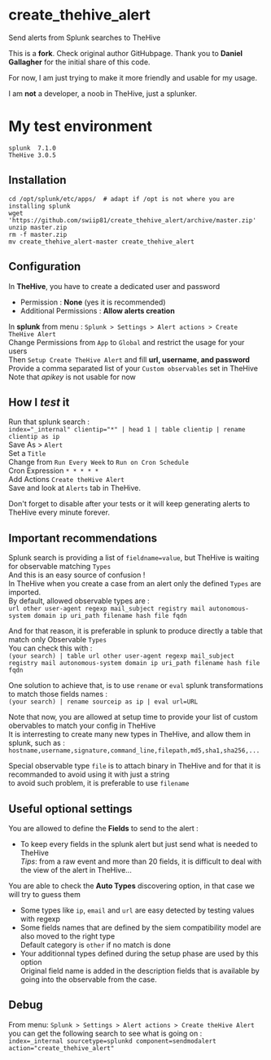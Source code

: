 # create_thehive_alert
Send alerts from Splunk searches to TheHive


This is a **fork**. Check original author GitHubpage.
Thank you to **Daniel Gallagher** for the initial share of this code.

For now, I am just trying to make it more friendly and usable for my usage.

I am **not** a developer, a noob in TheHive, just a splunker.


# My test environment 
 ```
splunk  7.1.0
TheHive 3.0.5
 ```

## Installation
```
cd /opt/splunk/etc/apps/  # adapt if /opt is not where you are installing splunk
wget 'https://github.com/swiip81/create_thehive_alert/archive/master.zip'
unzip master.zip 
rm -f master.zip
mv create_thehive_alert-master create_thehive_alert
```
## Configuration  

In **TheHive**, you have to create a dedicated user and password  
 - Permission : **None**  (yes it is recommended)  
 - Additional Permissions : **Allow alerts creation**  

In **splunk** from menu : `Splunk > Settings > Alert actions > Create TheHive Alert`  
Change Permissions from `App` to `Global` and restrict the usage for your users  
Then `Setup Create TheHive Alert` and fill **url, username, and password**  
Provide a comma separated list of your `Custom observables` set in TheHive  
Note that _apikey_ is not usable for now  
  
## How I _test_ it  

Run that splunk search :  
`index="_internal" clientip="*" | head 1 | table clientip | rename clientip as ip`  
Save As	> `Alert`  
Set a `Title`  
Change from `Run Every Week` to `Run on Cron Schedule`  
Cron Expression `* * * * *`  
Add Actions `Create theHive Alert`  
Save and look at `Alerts` tab in TheHive.  

Don't forget to disable after your tests or it will keep generating alerts to TheHive every minute forever.

## Important recommendations

Splunk search is providing a list of `fieldname=value`, but TheHive is waiting for observable matching `Types`  
And this is an easy source of confusion !  
In TheHive when you create a case from an alert only the defined `Types` are imported.  
By default, allowed observable types are :  
`url other user-agent regexp mail_subject registry mail autonomous-system domain ip uri_path filename hash file fqdn`  

And for that reason, it is preferable in splunk to produce directly a table that match only Observable `Types`  
You can check this with :  
`(your search) | table url other user-agent regexp mail_subject registry mail autonomous-system domain ip uri_path filename hash file fqdn`

One solution to achieve that, is to use `rename` or `eval` splunk transformations to match those fields names :  
`(your search) | rename sourceip as ip | eval url=URL`  

Note that now, you are allowed at setup time to provide your list of custom obervables to match your config in TheHive  
It is interresting to create many new types in TheHive, and allow them in splunk, such as :  
`hostname,username,signature,command_line,filepath,md5,sha1,sha256,...`  

Special observable type `file` is to attach binary in TheHive and for that it is recommanded to avoid using it with just a string  
to avoid such problem, it is preferable to use `filename`  

## Useful optional settings

You are allowed to define the **Fields** to send to the alert :  
 - To keep every fields in the splunk alert but just send what is needed to TheHive  
_Tips_: from a raw event and more than 20 fields, it is difficult to deal with the view of the alert in TheHive...  
  
You are able to check the **Auto Types** discovering option, in that case we will try to guess them  
 - Some types like `ip`, `email` and `url` are easy detected by testing values with regexp  
 - Some fields names that are defined by the siem compatibility model are also moved to the right type  
Default category is `other` if no match is done  
 - Your additionnal types defined during the setup phase are used by this option  
Original field name is added in the description fields that is available by going into the observable from the case.  

## Debug

From menu:  `Splunk > Settings > Alert actions > Create theHive Alert`  
you can get the following search to see what is going on :  
`index=_internal sourcetype=splunkd component=sendmodalert action="create_thehive_alert"`  
